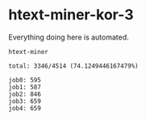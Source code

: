 # htext-miner-kor-3

Everything doing here is automated.

```
htext-miner

total: 3346/4514 (74.1249446167479%)

job0: 595
job1: 587
job2: 846
job3: 659
job4: 659
```